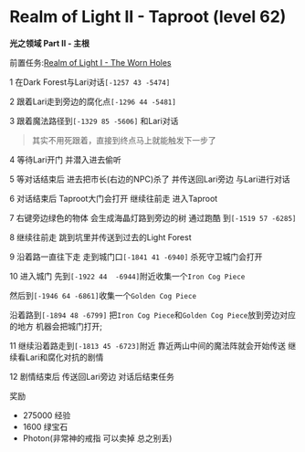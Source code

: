 # Realm of Light II - Taproot (level 62)

**光之领域 Part II - 主根**  

前置任务:[Realm of Light I -  The Worn Holes](/WynncraftCNguide/quests/lvl51-60/level%2054%20-%20Realm%20of%20Light%20I%20-%20The%20Worm%20Holes.html)

1 在Dark Forest与Lari对话`[-1257 43 -5474]`

2 跟着Lari走到旁边的腐化点`[-1296 44 -5481]`

3 跟着魔法路径到`[-1329 85 -5606]` 和Lari对话
>其实不用死跟着，直接到终点马上就能触发下一步了

4 等待Lari开门 并潜入进去偷听

5 等对话结束后 进去把市长(右边的NPC)杀了 并传送回Lari旁边 与Lari进行对话 

6 对话结束后 Taproot大门会打开 继续往前走 进入Taproot

7 右键旁边绿色的物体 会生成海晶灯路到旁边的树 通过跑酷 到`[-1519 57 -6285]`

8 继续往前走 跳到坑里并传送到过去的Light Forest

9 沿着路一直往下走 走到城门口`[-1841 41 -6940]` 杀死守卫城门会打开

10 进入城门 先到`[-1922 44  -6944]`附近收集一个`Iron Cog Piece`

然后到`[-1946 64 -6861]`收集一个`Golden Cog Piece`

沿着路到`[-1894 48 -6799]` 把`Iron Cog Piece`和`Golden Cog Piece`放到旁边对应的地方 机器会把城门打开;

11 继续沿着路走到`[-1813 45 -6723]`附近 靠近两山中间的魔法阵就会开始传送 继续看Lari和腐化对抗的剧情

12 剧情结束后 传送回Lari旁边 对话后结束任务

奖励
+ 275000 经验
+ 1600 绿宝石
+ Photon(非常神的戒指 可以卖掉 总之别丢)
